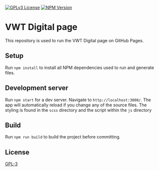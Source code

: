 [![GPLv3 License](https://img.shields.io/badge/License-GPL%20v3-yellow.svg)](https://opensource.org/licenses/)
[![NPM Version](https://img.shields.io/npm/v/npm.svg?style=flat)]()

# VWT Digital page

This repository is used to run the VWT Digital page on GitHub Pages.

## Setup

Run `npm install` to install all NPM dependencies used to run and generate files.

## Development server

Run `npm start` for a dev server. Navigate to `http://localhost:3000/`. The app will automatically reload if you change any of the source files. The styling is found in the `scss` directory and the script within the `js` directory

## Build

Run `npm run build` to build the project before committing.

## License
[GPL-3](https://www.gnu.org/licenses/gpl-3.0.en.html)
